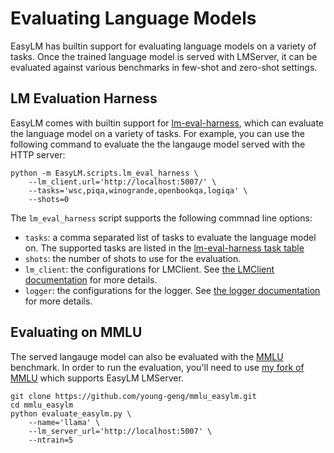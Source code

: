 # Evaluating Language Models
EasyLM has builtin support for evaluating language models on a variety of tasks.
Once the trained language model is served with LMServer, it can be evaluated
against various benchmarks in few-shot and zero-shot settings.

## LM Evaluation Harness
EasyLM comes with builtin support for [lm-eval-harness](https://github.com/EleutherAI/lm-evaluation-harness),
which can evaluate the language model on a variety of tasks. For example,
you can use the following command to evaluate the the langauge model served with
the HTTP server:

```shell
python -m EasyLM.scripts.lm_eval_harness \
    --lm_client.url='http://localhost:5007/' \
    --tasks='wsc,piqa,winogrande,openbookqa,logiqa' \
    --shots=0
```

The `lm_eval_harness` script supports the following commnad line options:
* `tasks`: a comma separated list of tasks to evaluate the language model on.
  The supported tasks are listed in the
  [lm-eval-harness task table](https://github.com/EleutherAI/lm-evaluation-harness/blob/master/docs/task_table.md)
* `shots`: the number of shots to use for the evaluation.
* `lm_client`: the configurations for LMClient. See [the LMClient documentation](serving.md)
  for more details.
* `logger`: the configurations for the logger. See [the logger documentation](logger.md)
  for more details.

## Evaluating on MMLU
The served langauge model can also be evaluated with the [MMLU](https://github.com/hendrycks/test)
benchmark. In order to run the evaluation, you'll need to use [my fork of MMLU](https://github.com/young-geng/mmlu_easylm) which supports EasyLM LMServer.

```shell
git clone https://github.com/young-geng/mmlu_easylm.git
cd mmlu_easylm
python evaluate_easylm.py \
    --name='llama' \
    --lm_server_url='http://localhost:5007' \
    --ntrain=5
```


